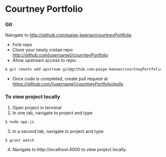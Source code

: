 # Courtney Portfolio

### Git
Naivgate to http://github.com/paige-keenan/courtneyPortfolio
- Fork repo
- Clone your newly cretae repo http://github.com[username]/cournteyPortfolio
- Allow upstream access to repo:
 ```sh
$ git remote add upstream git@github.com:paige-keenan/courtneyPortfolio.git
```
- Once code is completed, create pull request at https://github.com/[username]/courtneyPortfolio/pulls

### To view project locally
1. Open project in terminal
2. In one tab, navigate to project and type
 ```sh
$ node app.js
```
3. In a second tab, navigate to project and type
 ```sh
$ grunt watch
```
4. Navigate to http://localhost:4000 to view project locally.